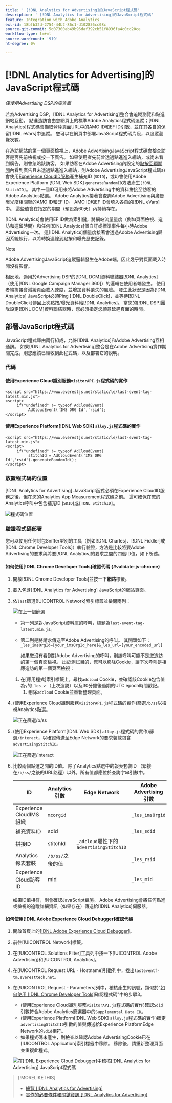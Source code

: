 ```yaml
---
title: ' [!DNL Analytics for Advertising]的JavaScript程式碼'
description: ' [!DNL Analytics for Advertising]的JavaScript程式碼'
feature: Integration with Adobe Analytics
exl-id: 18bfb32d-2754-44b2-86c1-d102836cc08c
source-git-commit: 5d07300ab49b96daf392cb51f8936fa4c0cd20ce
workflow-type: tm+mt
source-wordcount: '919'
ht-degree: 0%

---
```


# [!DNL Analytics for Advertising]的JavaScript程式碼

*僅使用Advertising DSP的廣告商*

若為Advertising DSP，[!DNL Analytics for Advertising]整合會追蹤瀏覽和點進網站互動。 點進造訪會由您網頁上的標準Adobe Analytics程式碼追蹤；[!DNL Analytics]程式碼會擷取登陸頁面URL中的AMO ID和EF ID引數，並在其各自的保留[!DNL eVars]中追蹤。 您可以在網頁中部署JavaScript程式碼片段，以追蹤瀏覽次數。

在造訪網站的第一個頁面檢視上，Adobe AdvertisingJavaScript程式碼會檢查訪客是否先前檢視或按一下廣告。 如果使用者先前曾透過點進進入網站，或尚未看到廣告，則會忽略該訪客。 如果訪客在Adobe Advertising內設定的[點按回顧期間](/help/integrations/analytics/prerequisites.md#lookback-a4adc)內看到廣告且未透過點進進入網站，則Adobe AdvertisingJavaScript程式碼a)會使用[Experience CloudID服務](https://experienceleague.adobe.com/docs/id-service/using/home.html)產生補充ID (`SDID`)，或b)會使用Adobe Experience Platform [!DNL Web SDK] `generateRandomID`方法產生`[!DNL StitchID]`。 其中一個ID可用來將Adobe Advertising中的資料拼接至訪客的Adobe Analytics點選。 Adobe Analytics接著會查詢Adobe Advertising與廣告曝光度相關聯的AMO ID和EF ID。 AMO ID和EF ID會填入各自的[!DNL eVars]中。 這些值會在指定的期間（預設為60天）內持續存在。

[!DNL Analytics]會使用EF ID做為索引鍵，將網站流量量度（例如頁面檢視、造訪和逗留時間）和任何[!DNL Analytics]個自訂或標準事件每小時Adobe Advertising一次。 這[!DNL Analytics]個量度接著會透過Adobe Advertising歸因系統執行，以將轉換連線到點按和曝光歷史記錄。

>[!NOTE]
>
>Adobe AdvertisingJavaScript追蹤邏輯發生在Adobe端，因此幾乎對頁面載入時間沒有影響。
>
>相反地，適用於Advertising DSP的[!DNL DCM]資料聯結器[!DNL Analytics] （使用[!DNL Google Campaign Manager 360]）的邏輯在使用者端發生。 使用者端拚接會減緩頁面載入速度，並增加資料遺失的風險。 發生此狀況是因為[!DNL Analytics] JavaScript必須Ping [!DNL DoubleClick]，並等待[!DNL DoubleClick]傳回上次點按/曝光資料給[!DNL Analytics]。 當您的[!DNL DSP]團隊設定[!DNL DCM]資料聯結器時，您必須指定您願意延遲頁面的時間。

<!--
## Deploying the JavaScript Code

All users must deploy the standard JavaScript code.

Users who want to convert first-party segments from their customer data platforms to [!DNL RampIDs] or [!DNL ID5] IDs [!!!!VERIFY that it's not needed for importing segments directly from LiveRamp] must also deploy ID partner-specific JavaScript code to match conversions to view-throughs.

### The Standard Code

The standard JavaScript library consists of two lines that allow [!DNL Analytics] and Adobe Advertising to communicate with each other. If the [!DNL Analytics for Advertising] integration was completed during the Adobe Advertising implementation, then you should have already received this code with instructions on how to deploy it.

#### Implementations that use the Experience Cloud Identity Service `visitorAPI.js` code

```
<script src="https://www.everestjs.net/static/le/last-event-tag-latest.min.js">
<script>
     if("undefined" != typeof AdCloudEvent) 
          AdCloudEvent('IMS ORG Id','rsid');
</script>
```

#### Implementations that use the Experience Platform [!DNL Web SDK] `alloy.js`code

### Additional Code to Import First-Party Segments to [!DNL RampIDs] and [!DNL ID5] IDs

   * For [!DNL RampIDs], Contact your Adobe Account Team, who will give you instructions to register for a [!DNL LiveRamp] [!DNL LaunchPad] tag. Registration is free, but you must sign an agreement. Once you register, your Adobe Account Team will generate and provide a unique tag for your organization to implement on your webpages.

    [MAYBE PUT THIS BELOW] Place the [!DNL LaunchPad] tag on every page of your website, preferably as the first script within the page head tags but as high within the page head tags as possible.

   * For [!DNL ID5] IDs: Contact your Adobe Account Team, who will give you instructions to register for the tag with ID5. Registration is free, but you must sign an agreement. Once you register, a member of ID5’s technical team will provide a unique tag for your organization to implement on your webpages.
-->

## 部署JavaScript程式碼

JavaScript程式庫由兩行組成，允許[!DNL Analytics]和Adobe Advertising互相通訊。 如果[!DNL Analytics for Advertising]整合是在Adobe Advertising實作期間完成，則您應該已經收到此程式碼，以及部署它的說明。

### 代碼

#### 使用Experience Cloud識別服務`visitorAPI.js`程式碼的實作

```
<script src="https://www.everestjs.net/static/le/last-event-tag-latest.min.js">
<script>
     if("undefined" != typeof AdCloudEvent) 
          AdCloudEvent('IMS ORG Id','rsid');
</script>
```

#### 使用Experience Platform[!DNL Web SDK] `alloy.js`程式碼的實作

```
<script src="https://www.everestjs.net/static/le/last-event-tag-latest.min.js">
<script>
     if("undefined" != typeof AdCloudEvent) 
          stitchId = AdCloudEvent('IMS ORG Id','rsid').generateRandomId();
</script>
```

### 放置程式碼的位置

[!DNL Analytics for Advertising] JavaScript函式必須在Experience CloudID服務之後，但在您的Analytics App Measurement程式碼之前。 這可確保在您的Analytics呼叫中包含補充ID (`SDID`)或`[!DNL StitchID]`。

![程式碼位置](/help/integrations/assets/a4adc-code-placement.png)

### 驗證程式碼部署

您可以使用任何封包Sniffer型別的工具（例如[!DNL Charles]、[!DNL Fiddler]或[!DNL Chrome Developer Tools]）執行驗證，方法是比較將要Adobe Advertising的要求與將要[!DNL Analytics]的要求之間的四個ID值，如下所述。

#### 如何使用[!DNL Chrome Developer Tools]確認代碼 {#validate-js-chrome}

1. 開啟[!DNL Chrome Developer Tools]並按一下&#x200B;**網路**&#x200B;標籤。

1. 載入包含[!DNL Analytics for Advertising] JavaScript的網站頁面。

1. 依`last`篩選[!UICONTROL Network]索引標籤並檢閱兩列：

   ![在上一個](/help/integrations/assets/a4adc-code-validation-filter-last.png)篩選

   * 第一列是對JavaScript資料庫的呼叫，標題為`last-event-tag-latest.min.js`。
   * 第二列是將請求傳送至Adobe Advertising的呼叫。 其開頭如下： `_les_imsOrgId=[your_imsOrgId_here]&_les_url=[your_encoded_url]`

     如果您沒有看到對Adobe Advertising的呼叫，則該呼叫可能不是您造訪的第一個頁面檢視。 出於測試目的，您可以移除Cookie，讓下次呼叫是相應造訪的第一個頁面檢視：

   1. 在[應用程式]索引標籤上，尋找`adcloud` Cookie，並確認該Cookie包含值為`y`的`_les_v` （上次造訪）以及30分鐘後過期的UTC epoch時間戳記。
      1. 刪除`adcloud` Cookie並重新整理頁面。

1. (使用Experience Cloud識別服務`visitorAPI.js`程式碼的實作)篩選`/b/ss`以檢視Analytics點選。

   ![正在篩選`/b/ss`](/help/integrations/assets/a4adc-code-validation-filter-bss.png)

1. (使用Experience Platform[!DNL Web SDK] `alloy.js`程式碼的實作)篩選`/interact`，以確認傳送至Edge Network的要求裝載包含`advertisingStitchID`。

   ![正在篩選`/interact`](/help/integrations/assets/a4adc-code-validation-filter-interact.png)

1. 比較兩個點選之間的ID值。 除了Analytics點選中的報表套裝ID （緊接在`/b/ss/`之後的URL路徑）以外，所有值都應位於查詢字串引數中。

   | ID | Analytics引數 | Edge Network | Adobe Advertising引數 |
   | --- | --- | --- | --- |
   | Experience CloudIMS組織 | `mcorgid` |  | `_les_imsOrgid` |
   | 補充資料ID | sdid |  | `_les_sdid` |
   | 拼接ID | stitchId | `_adcloud`屬性下的`advertisingStitchID` |  |
   | Analytics報表套裝 | `/b/ss/`之後的值 | | `_les_rsid` |
   | Experience Cloud訪客ID | mid |  | `_les_mid` |

   如果ID值相符，則會確認JavaScript實施。 Adobe Advertising會將任何點進或檢視的追蹤詳細資訊（如果存在）傳送給[!DNL Analytics]伺服器。

#### 如何使用[!DNL Adobe Experience Cloud Debugger]確認代碼

1. 開啟首頁上的[[!DNL Adobe Experience Cloud Debugger]](https://experienceleague.adobe.com/docs/debugger/using-v2/summary.html)。
1. 前往[!UICONTROL Network]標籤。
1. 在[!UICONTROL Solutions Filter]工具列中按一下[!UICONTROL Adobe Advertising]和[!UICONTROL Analytics]。
1. 在[!UICONTROL Request URL - Hostname]引數列中，找出`lasteventf-tm.everesttech.net`。
1. 在[!UICONTROL Request - Parameters]列中，稽核產生的訊號，類似於&quot;[如何使用 [!DNL Chrome Developer Tools]](#validate-js-chrome)確認程式碼&quot;中的步驟3。
   * (使用Experience Cloud識別服務`visitorAPI.js`程式碼的實作)確認`Sdid`引數符合Adobe Analytics篩選器中的`Supplemental Data ID`。
   * (使用Experience Platform[!DNL Web SDK] `alloy.js`程式碼的實作)確定`advertisingStitchID`引數的值與傳送給Experience PlatformEdge Network的`Sdid`相符。
   * 如果程式碼未產生，則檢查以確認Adobe AdvertisingCookie已在[!UICONTROL Application]索引標籤中移除。 移除後，請重新整理頁面並重複此程式。

   ![在[!DNL Experience Cloud Debugger]](/help/integrations/assets/a4adc-js-audit-debugger.png)中稽核[!DNL Analytics for Advertising] JavaScript程式碼

>[!MORELIKETHIS]
>
>* [總覽 [!DNL Analytics for Advertising]](overview.md)
>* [實作的必要條件和關鍵資訊 [!DNL Analytics for Advertising]](prerequisites.md)
